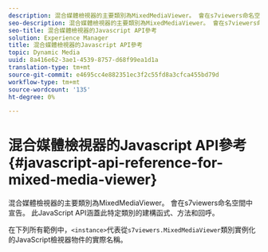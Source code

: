 ```yaml
---
description: 混合媒體檢視器的主要類別為MixedMediaViewer。 會在s7viewers命名空間中宣告。 此JavaScript API涵蓋此特定類別的建構函式、方法和回呼。
seo-description: 混合媒體檢視器的主要類別為MixedMediaViewer。 會在s7viewers命名空間中宣告。 此JavaScript API涵蓋此特定類別的建構函式、方法和回呼。
seo-title: 混合媒體檢視器的Javascript API參考
solution: Experience Manager
title: 混合媒體檢視器的Javascript API參考
topic: Dynamic Media
uuid: 8a416e62-3ae1-4539-8757-d68f99ea1d1a
translation-type: tm+mt
source-git-commit: e4695cc4e882351ec3f2c55fd8a3cfca455bd79d
workflow-type: tm+mt
source-wordcount: '135'
ht-degree: 0%

---
```



# 混合媒體檢視器的Javascript API參考{#javascript-api-reference-for-mixed-media-viewer}

混合媒體檢視器的主要類別為MixedMediaViewer。 會在s7viewers命名空間中宣告。 此JavaScript API涵蓋此特定類別的建構函式、方法和回呼。

在下列所有範例中，`<instance>`代表從`s7viewers.MixedMediaViewer`類別實例化的JavaScript檢視器物件的實際名稱。
